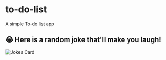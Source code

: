 # to-do-list
A simple To-do list app
  
  
## 😂 Here is a random joke that'll make you laugh!
![Jokes Card](https://readme-jokes.vercel.app/api)
